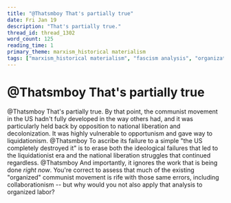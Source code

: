 ```yaml
---
title: "@Thatsmboy That's partially true"
date: Fri Jan 19
description: "That's partially true."
thread_id: thread_1302
word_count: 125
reading_time: 1
primary_theme: marxism_historical materialism
tags: ["marxism_historical materialism", "fascism analysis", "organizational theory"]
---
```


# @Thatsmboy That's partially true

@Thatsmboy That's partially true. By that point, the communist movement in the US hadn't fully developed in the way others had, and it was particularly held back by opposition to national liberation and decolonization. It was highly vulnerable to opportunism and gave way to liquidationism. @Thatsmboy To ascribe its failure to a simple "the US completely destroyed it" is to erase both the ideological failures that led to the liquidationist era and the national liberation struggles that continued regardless. @Thatsmboy And importantly, it ignores the work that is being done *right now*. You're correct to assess that much of the existing "organized" communist movement is rife with those same errors, including collaborationism -- but why would you not also apply that analysis to organized labor?